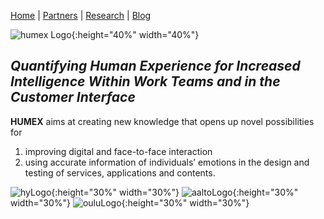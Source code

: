 [Home](README.MD)  |  [Partners](partners.md)  |  [Research](research.md)  |  [Blog](blog.md)

![humex Logo](/images/Logo_Humex.png){:height="40%" width="40%"}

## *Quantifying Human Experience for Increased Intelligence Within Work Teams and in the Customer Interface*

**HUMEX** aims at creating new knowledge that opens up novel possibilities for

1. improving digital and face-to-face interaction
2. using accurate information of individuals’ emotions in the design and testing of services, applications and contents.

![hyLogo](images/University_of_Helsinki.logo.png){:height="30%" width="30%"} ![aaltoLogo](images/Aalto_University_logo.png){:height="30%" width="30%"} ![ouluLogo](images/Oulu_logo.png){:height="30%" width="30%"}  
